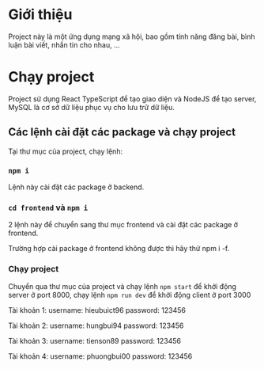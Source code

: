 # Giới thiệu

Project này là một ứng dụng mạng xã hội, bao gồm tính năng đăng bài, bình luận bài viết, nhắn tin cho nhau, ...

# Chạy project

Project sử dụng React TypeScript để tạo giao diện và NodeJS để tạo server, MySQL là cơ sở dữ liệu phục vụ cho lưu trữ dữ liệu.

## Các lệnh cài đặt các package và chạy project

Tại thư mục của project, chạy lệnh:

### `npm i`

Lệnh này cài đặt các package ở backend.

### `cd frontend` và `npm i`
2 lệnh này để chuyển sang thư mục frontend và cài đặt các package ở frontend.

Trường hợp cài package ở frontend không được thì hãy thử npm i -f.

### Chạy project
Chuyển qua thư mục của project và chạy lệnh `npm start` để khởi động server ở port 8000, chạy lệnh `npm run dev` để khởi động client ở port 3000

Tài khoản 1:
username: hieubuict96
password: 123456

Tài khoản 2:
username: hungbui94
password: 123456

Tài khoản 3:
username: tienson89
password: 123456

Tài khoản 4:
username: phuongbui00
password: 123456
